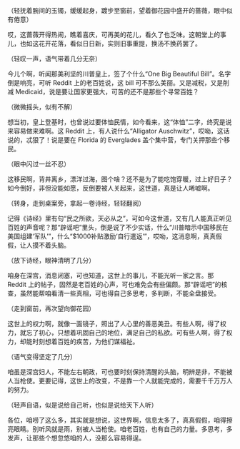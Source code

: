 （轻抚着腕间的玉镯，缓缓起身，踱步至窗前，望着御花园中盛开的蔷薇，眼中似有倦意）

哎，这蔷薇开得热闹，瞧着喜庆，可再美的花儿，看久了也乏味。这朝堂上的事儿，也如这花开花落，看似日日新，实则旧事重提，换汤不换药罢了。

（轻叹一声，语气带着几分无奈）

今儿个啊，听闻那美利坚的川普皇上，签了个什么“One Big Beautiful Bill”。名字倒是响亮，可听 Reddit 上的老百姓说，这 bill 可不那么美丽。又是减税，又是削减 Medicaid，说是要让国家更强大，可苦的还不是那些个寻常百姓？

（微微摇头，似有不解）

想当初，皇上登基时，也曾说过要体恤民情，如今看来，这“体恤”二字，终究是说来容易做来难啊。这 Reddit 上，有人说什么“Alligator Auschwitz”，哎呦，这话说的，忒狠了！说是要在 Florida 的 Everglades 盖个集中营，专门关押那些个移民。

（眼中闪过一丝不忍）

这移民啊，背井离乡，漂洋过海，图个啥？还不是为了能吃饱穿暖，过上好日子？如今倒好，非但没能如愿，反倒要被人关起来，这世道，真是让人唏嘘啊。

（转身，走到桌案旁，拿起一卷诗经，轻轻翻阅）

记得《诗经》里有句“民之所欲，天必从之”，可如今这世道，又有几人能真正听见百姓的声音呢？那“辟谣吧”里头，倒是说了不少实话，什么“川普暗示中国移民在美国组建‘军队’”，什么“$1000补贴激励‘自行遣返’”，哎呦，这消息啊，真真假假，让人摸不着头脑。

（放下诗经，眼神清明了几分）

咱身在深宫，消息闭塞，可也知道，这世上的事儿，不能光听一家之言。那 Reddit 上的帖子，固然是老百姓的心声，可也难免会有些偏颇。那“辟谣吧”的核查，虽然能帮咱看清一些真相，可也得自己多思考，多判断，不能全盘接受。

（走到窗前，再次望向御花园）

这世上的权力啊，就像一面镜子，照出了人心里的善恶美丑。有些人啊，得了权力，就忘了初心，只想着巩固自己的地位，满足自己的私欲。可有些人啊，得了权力，却能时刻想着百姓的疾苦，为他们谋福祉。

（语气变得坚定了几分）

咱虽是深宫妇人，不能左右朝政，可也要时刻保持清醒的头脑，明辨是非，不能被人当枪使。更要记得，这世上的改变，不是靠一个人就能完成的，需要千千万万人的努力。

（轻声自语，似是说给自己听，也似是说给天下人听）

各位，咱唠了这么多，其实就是想说，这世界啊，信息太多了，真真假假，咱得擦亮眼睛。别听风就是雨，别被人当枪使。咱老百姓，也有自己的力量。多思考，多发声，让那些个想忽悠咱的人，没那么容易得逞。